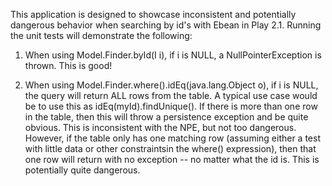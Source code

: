 This application is designed to showcase inconsistent and potentially dangerous behavior when searching by id's with Ebean in Play 2.1.  Running the unit tests will demonstrate the following:

1) When using Model.Finder.byId(I i), if i is NULL, a NullPointerException is thrown.  This is good!

2) When using Model.Finder.where().idEq(java.lang.Object o), if i is NULL, the query will return ALL rows from the table.  A typical use case would be to use this as idEq(myId).findUnique().  If there is more than one row in the table, then this will throw a persistence exception and be quite obvious.  This is inconsistent with the NPE, but not too dangerous.  However, if the table only has one matching row (assuming either a test with little data or other constraintsin the where() expression), then that one row will return with no exception -- no matter what the id is.  This is potentially quite dangerous.
